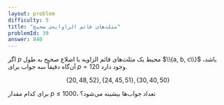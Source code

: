 ```yaml
---
layout: problem
difficulty: 5
title: "مثلث‌های قائم الزاوایه‌ی صحیح"
problemId: 39
answer: 840
---
```

اگر *p* محیط یک مثلث‌های قائم الزاویه با اضلاع صحیح به طول $\\{a, b, c\\}$ باشد، آن‌گاه دقیقاً سه جواب برای $p=120$ وجود دارد.

$$
\{20,48,52\}, \{24,45,51\}, \{30,40,50\}
$$

برای کدام مقدار $p \leq 1000$، تعداد جواب‌ها بیشینه می‌شود؟